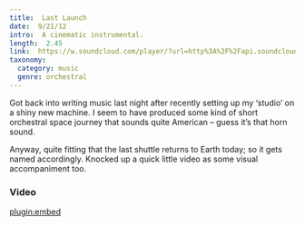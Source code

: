 ```yaml
---
title:  Last Launch
date:  9/21/12
intro:  A cinematic instrumental.
length:  2.45
link:  https://w.soundcloud.com/player/?url=http%3A%2F%2Fapi.soundcloud.com%2Ftracks%2F61520596
taxonomy:
  category: music
  genre: orchestral
---
```


Got back into writing music last night after recently setting up my ‘studio’ on a shiny new machine. I seem to have produced some kind of short orchestral space journey that sounds quite American – guess it’s that horn sound.

Anyway, quite fitting that the last shuttle returns to Earth today; so it gets named accordingly. Knocked up a quick little video as some visual accompaniment too.

### Video
[plugin:embed](https://www.youtube.com/watch?v=pEr8Tk17KNE)

